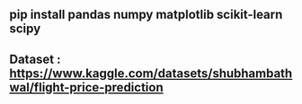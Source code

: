 ## pip install pandas numpy matplotlib scikit-learn scipy

## Dataset : https://www.kaggle.com/datasets/shubhambathwal/flight-price-prediction
